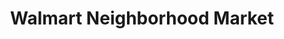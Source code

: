 ---
title: "Walmart Neighborhood Market"
url: /edmond/walmart-neighborhood-market-east-2nd-street/
shop: Supermarkt
---